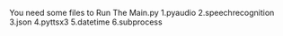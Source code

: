 You need some files to Run The Main.py
1.pyaudio
2.speechrecognition
3.json
4.pyttsx3
5.datetime
6.subprocess